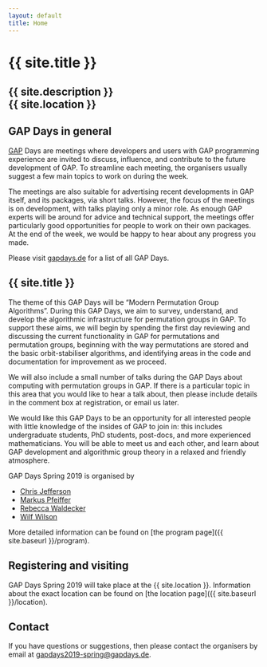 ```yaml
---
layout: default
title: Home
---
```


# {{ site.title }}

## {{ site.description }}<br> {{ site.location }}

## GAP Days in general

[GAP](https://www.gap-system.org/) Days are meetings where developers and users
with GAP programming experience are invited to discuss, influence, and
contribute to the future development of GAP. To streamline each meeting, the
organisers usually suggest a few main topics to work on during the week.

The meetings are also suitable for advertising recent developments in GAP
itself, and its packages, via short talks.  However, the focus of the meetings
is on development, with talks playing only a minor role.  As enough GAP experts
will be around for advice and technical support, the meetings offer particularly
good opportunities for people to work on their own packages. At the end of the
week, we would be happy to hear about any progress you made.

Please visit [gapdays.de](https://www.gapdays.de) for a list of all GAP Days.

## {{ site.title }}

The theme of this GAP Days will be “Modern Permutation Group Algorithms”.
During this GAP Days, we aim to survey, understand, and develop the algorithmic
infrastructure for permutation groups in GAP. To support these aims, we will
begin by spending the first day reviewing and discussing the current
functionality in GAP for permutations and permutation groups, beginning with the
way permutations are stored and the basic orbit-stabiliser algorithms, and
identifying areas in the code and documentation for improvement as we proceed.

We will also include a small number of talks during the GAP Days about computing
with permutation groups in GAP. If there is a particular topic in this area that
you would like to hear a talk about, then please include details in the comment
box at registration, or email us later.

We would like this GAP Days to be an opportunity for all interested people with
little knowledge of the insides of GAP to join in: this includes undergraduate
students, PhD students, post-docs, and more experienced mathematicians. You will
be able to meet us and each other, and learn about GAP development and
algorithmic group theory in a relaxed and friendly atmosphere.

GAP Days Spring 2019 is organised by

* [Chris Jefferson](https://caj.host.cs.st-andrews.ac.uk)
* [Markus Pfeiffer](https://markusp.morphism.de)
* [Rebecca Waldecker](http://conway1.mathematik.uni-halle.de/~waldecker/index-english.html)
* [Wilf Wilson](http://wilf.me)

More detailed information can be found on [the program page]({{ site.baseurl }}/program).


## Registering and visiting

GAP Days Spring 2019 will take place at the {{ site.location }}. Information
about the exact location can be found on [the location
page]({{ site.baseurl }}/location).

## <a name="contact"></a> Contact

If you have questions or suggestions, then please contact the organisers by
email at [gapdays2019-spring@gapdays.de](mailto:gapdays2019-spring@gapdays.de).
